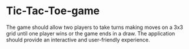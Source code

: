 # Tic-Tac-Toe-game
The game should allow two players to take turns making moves on a 3x3 grid until one player wins or the game ends in a draw. The application should provide an interactive and user-friendly experience.
